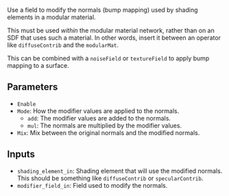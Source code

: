Use a field to modify the normals (bump mapping) used by shading elements in a modular material.

This must be used *within* the modular material network, rather than on an SDF that
uses such a material. In other words, insert it between an operator like `diffuseContrib`
and the `modularMat`.

This can be combined with a `noiseField` or `textureField` to apply bump mapping to a surface.

## Parameters

* `Enable`
* `Mode`: How the modifier values are applied to the normals.
  * `add`: The modifier values are added to the normals.
  * `mul`: The normals are multiplied by the modifier values.
* `Mix`: Mix between the original normals and the modified normals.

## Inputs

* `shading_element_in`: Shading element that will use the modified normals. This should be something like `diffuseContrib` or `specularContrib`.
* `modifier_field_in`: Field used to modify the normals.